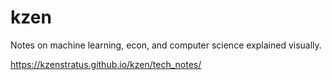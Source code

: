 # kzen
Notes on machine learning, econ, and computer science explained visually.

https://kzenstratus.github.io/kzen/tech_notes/
